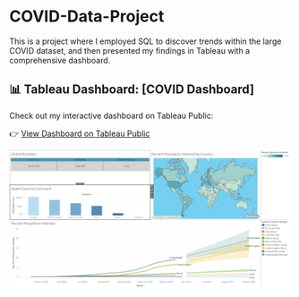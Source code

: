 # COVID-Data-Project
This is a project where I employed SQL to discover trends within the large COVID dataset, and then presented my findings in Tableau with a comprehensive dashboard.

## 📊 Tableau Dashboard: [COVID Dashboard]

Check out my interactive dashboard on Tableau Public:  

👉 [View Dashboard on Tableau Public](https://public.tableau.com/app/profile/nicholas.stone/viz/COVIDDashboard_17428376484760/COVIDDashboard)

[![Dashboard Screenshot](COVID_Dashboard.png)]([https://public.tableau.com/views/VaccineTrends](https://public.tableau.com/app/profile/nicholas.stone/viz/COVIDDashboard_17428376484760/COVIDDashboard))
